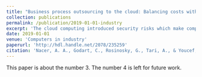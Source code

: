 ```yaml
---
title: "Business process outsourcing to the cloud: Balancing costs with security risks"
collection: publications
permalink: /publication/2019-01-01-industry
excerpt: 'The cloud computing introduced security risks which make companies reluctant to adopt it. Some means exist for reducing these risks while deploying a business process (BP) in the cloud. Among them, a technique largely used is to split the BP model in a choreography of BP fragments so that a cloud has only a partial view of the model. Unfortunately, reducing security risks with this approach implies the increase of BP fragments and of hosting clouds, and corollary the increase of costs. To overcome this issue, we present two heuristics managing separation/co-location constraints for risk versus cost optimization: the first optimizes the risk while respecting a cost threshold, the second optimizes the cost while respecting a risk threshold. These heuristics are experimented with a risk model, whose characteristics is to use only client-side data, and a more traditional cost model. Finally, the heuristics are validated against an exact optimization solution.'
date: 2019-01-01
venue: 'Computers in industry'
paperurl: 'http://hdl.handle.net/2078/235259'
citation: 'Nacer, A. A., Godart, C., Rosinosky, G., Tari, A., & Youcef, S. (2019). Business process outsourcing to the cloud: Balancing costs with security risks. Computers in industry, 104, 59-74.'
---
```

This paper is about the number 3. The number 4 is left for future work.